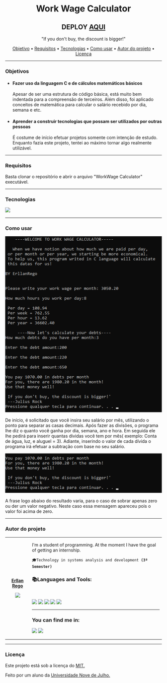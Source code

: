 <h1 align="center">Work Wage Calculator</h1>
<h2 align="center">DEPLOY <a href="https://replit.com/@ErllanRego/Deploy#main.c">AQUI</a></h2>

<p align="center">"If you don't buy, the discount is bigger!"</p>

<p align="center">
   <a href="#objetivos">Objetivo</a> •
   <a href="#requisitos">Requisitos</a> •
   <a href="#tecnologias">Tecnologias</a> • 
   <a href="#comousar">Como usar</a> •
   <a href="#autor">Autor do projeto</a> • 
   <a href="#licenca">Licença</a>
</p>

<hr>

<h3 id="objetivos">Objetivos</h3>
<ul>
 <li>
  <h4>Fazer uso da linguagem C e de cálculos matemáticos básicos</h4>
  <p>Apesar de ser uma estrutura de código básica, está muito bem indentada para a compreensão de
  terceiros. Além disso, foi aplicado conceitos de matemática para calcular o salário recebido por dia, semana e etc.</p>
 </li>
 
 <li>
  <h4>Aprender a construir tecnologias que possam ser utilizados por outras pessoas</h4>
 <p>É costume de início efetuar projetos somente com intenção de estudo. Enquanto fazia este projeto, tentei ao máximo 
 tornar algo realmente utilizável.</p>
 </li>
</ul>

<hr>

<h3 id="requisitos">Requisitos</h3>
<p> Basta clonar o repositório e abrir o arquivo "WorkWage Calculator" executável.</p>
<hr>
    
<h3 id="tecnologias">Tecnologias</h3>

<a href="#"><img src="https://img.shields.io/badge/C-00599C?style=for-the-badge&logo=c&logoColor=white"></a>

<hr>
<h3 id="comousar">Como usar</h3>
<p align="center";> <img src="prints/interfaceInteira.png"</p>
<p> De início, é solicitado que você insira seu salário por mês, utilizando o ponto para separar as casas decimais.
   Após fazer as divisões, o programa lhe diz o quanto você ganha por dia, semana, ano e hora.
   Em seguida ele lhe pedirá para inserir quantas dividas você tem por mês( exemplo: Conta de água, luz, e aluguel = 3). Adiante, inserindo o valor de cada dívida o programa irá efetuar a subtração com base no seu salário.</p>
   <p align="center";> <img src="prints/frasefinal.png"</p>
   <p>
   A frase logo abaixo do resultado varia, para o caso de sobrar apenas zero ou der um valor negativo. Neste caso essa mensagem apareceu pois o valor foi acima de zero.
   </p>
<hr>

<h3 id="autor">Autor do projeto</h3>
<table>
  <tr> 
   <td>
    <p align="center";><strong><a href="https://github.com/ErllanRego">Erllan Rego</a></strong></p>
    <p align="center";><a href="https://github.com/ErllanRego"><img width="200px"; src="https://avatars.githubusercontent.com/u/69881545?v=4"></a></p>
   </td>
   <td>
<p>I'm a student of programming. At the moment I have the goal of getting an internship.</p>
<code>🎓Technology in systems analysis and development <strong>(3º Semester)</strong></code>

<br>
<h3>📚Languages and Tools:</h3><br>  
<p align="left">
  
  

  <img src="https://img.shields.io/badge/HTML5-E34F26?style=for-the-badge&logo=html5&logoColor=white" />
  <img src="https://img.shields.io/badge/CSS3-1572B6?style=for-the-badge&logo=css3&logoColor=white" />
  <img src="https://img.shields.io/badge/C-00599C?style=for-the-badge&logo=c&logoColor=white"/>
  <img src="https://img.shields.io/badge/C%2B%2B-00599C?style=for-the-badge&logo=c%2B%2B&logoColor=white"/>
  <img src="https://img.shields.io/badge/Java-ED8B00?style=for-the-badge&logo=java&logoColor=white"/>
  <!--<img src="https://img.shields.io/badge/JavaScript-F7DF1E?style=for-the-badge&logo=javascript&logoColor=black" />-->
  
 </p>
 <hr>
 <h3>You can find me in:</h3>
 <p align="left"> <a href="https://www.linkedin.com/in/ErllanRego/"> <img src="https://img.shields.io/badge/LinkedIn-0077B5?style=for-the-badge&logo=linkedin&logoColor=white"></a>
  <a href="https://github.com/ErllanRego"> <img src="https://img.shields.io/badge/GitHub-100000?style=for-the-badge&logo=github&logoColor=white"></a>

</p></td>
 </tr>
</table>

<hr>

<h3 id="licenca">Licença</h3>
<p>Este projeto está sob a licença do <a href="https://github.com/ErllanRego/DropZone-Technology/blob/main/LICENSE">MIT.</a>
<p>Feito por um aluno da <a href="https://www.uninove.br/">Universidade Nove de Julho.</a>
